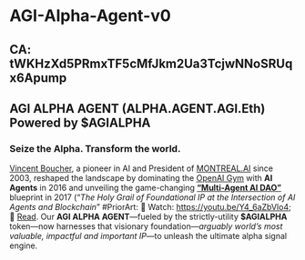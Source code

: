 # AGI-Alpha-Agent-v0

## CA: tWKHzXd5PRmxTF5cMfJkm2Ua3TcjwNNoSRUqx6Apump

## AGI ALPHA AGENT (ALPHA.AGENT.AGI.Eth) Powered by $AGIALPHA

### Seize the Alpha. Transform the world.

[Vincent Boucher](https://www.linkedin.com/in/montrealai/), a pioneer in AI and President of [MONTREAL.AI](https://www.montreal.ai/) since 2003, reshaped the landscape by dominating the [OpenAI Gym](https://web.archive.org/web/20170929214241/https://gym.openai.com/read-only.html) with **AI Agents** in 2016 and unveiling the game-changing [**“Multi-Agent AI DAO”**](https://www.quebecartificialintelligence.com/priorart) blueprint in 2017 (“*The Holy Grail of Foundational IP at the Intersection of AI Agents and Blockchain*” #PriorArt: 🎥 Watch: https://youtu.be/Y4_6aZbVlo4; 📖 [Read](https://www.huffpost.com/archive/qc/entry/blockchain-et-lintelligence-artificielle-une-combinaison-puis_qc_5ccc6223e4b03b38d6933d24). Our **AGI ALPHA AGENT**—fueled by the strictly-utility **$AGIALPHA** token—now harnesses that visionary foundation—*arguably world’s most valuable, impactful and important IP*—to unleash the ultimate alpha signal engine.
